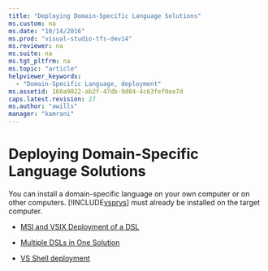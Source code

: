```yaml
---
title: "Deploying Domain-Specific Language Solutions"
ms.custom: na
ms.date: "10/14/2016"
ms.prod: "visual-studio-tfs-dev14"
ms.reviewer: na
ms.suite: na
ms.tgt_pltfrm: na
ms.topic: "article"
helpviewer_keywords: 
  - "Domain-Specific Language, deployment"
ms.assetid: 160a9022-ab2f-47db-9d04-4c63fef0ee7d
caps.latest.revision: 27
ms.author: "awills"
manager: "kamrani"
---
```

# Deploying Domain-Specific Language Solutions
You can install a domain-specific language on your own computer or on other computers. [!INCLUDE[vsprvs](../codequality/includes/vsprvs_md.md)] must already be installed on the target computer.  
  
-   [MSI and VSIX Deployment of a DSL](../modeling/msi-and-vsix-deployment-of-a-dsl.md)  
  
-   [Multiple DSLs in One Solution](../modeling/multiple-dsls-in-one-solution.md)  
  
-   [VS Shell deployment](../modeling/vs-shell-deployment.md)